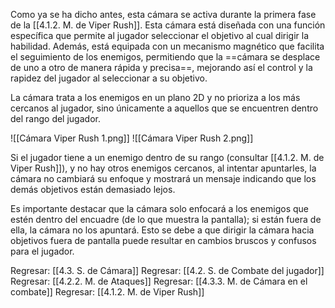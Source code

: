 
Como ya se ha dicho antes, esta cámara se activa durante la primera fase de la [[4.1.2. M. de Viper Rush]]. Esta cámara está diseñada con una función específica que permite al jugador seleccionar el objetivo al cual dirigir la habilidad. Además, está equipada con un mecanismo magnético que facilita el seguimiento de los enemigos, permitiendo que la ==cámara se desplace de uno a otro de manera rápida y precisa==, mejorando así el control y la rapidez del jugador al seleccionar a su objetivo.

La cámara trata a los enemigos en un plano 2D y no prioriza a los más cercanos al jugador, sino únicamente a aquellos que se encuentren dentro del rango del jugador.

![[Cámara Viper Rush 1.png]]
![[Cámara Viper Rush 2.png]]

Si el jugador tiene a un enemigo dentro de su rango (consultar [[4.1.2. M. de Viper Rush]]), y no hay otros enemigos cercanos, al intentar apuntarles, la cámara no cambiará su enfoque y mostrará un mensaje indicando que los demás objetivos están demasiado lejos.

Es importante destacar que la cámara solo enfocará a los enemigos que estén dentro del encuadre (de lo que muestra la pantalla); si están fuera de ella, la cámara no los apuntará. Esto se debe a que dirigir la cámara hacia objetivos fuera de pantalla puede resultar en cambios bruscos y confusos para el jugador.


Regresar: [[4.3. S. de Cámara]]
Regresar: [[4.2. S. de Combate del jugador]]
Regresar: [[4.2.2. M. de Ataques]]
Regresar: [[4.3.3. M. de Cámara en el combate]]
Regresar: [[4.1.2. M. de Viper Rush]]